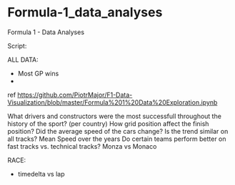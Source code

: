 # Formula-1_data_analyses
Formula 1 - Data Analyses




Script:


ALL DATA:

  * Most GP wins
  *
  
ref
https://github.com/PiotrMajor/F1-Data-Visualization/blob/master/Formula%201%20Data%20Exploration.ipynb
  
What drivers and constructors were the most successfull throughout the history of the sport? (per country)
How grid position affect the finish position?
Did the average speed of the cars change? Is the trend similar on all tracks? Mean Speed over the years
Do certain teams perform better on fast tracks vs. technical tracks? Monza vs Monaco
 
RACE:
  
  * timedelta vs lap
